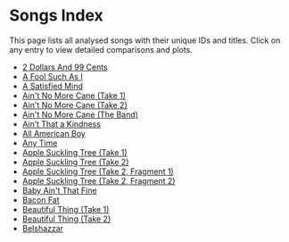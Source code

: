 # Songs Index

This page lists all analysed songs with their unique IDs and titles.
Click on any entry to view detailed comparisons and plots.

- [2 Dollars And 99 Cents](./2da9c.md)
- [A Fool Such As I](./afsai.md)
- [A Satisfied Mind](./asm.md)
- [Ain't No More Cane (Take 1)](./anmc_t1.md)
- [Ain't No More Cane (Take 2)](./anmc_t2.md)
- [Ain't No More Cane (The Band)](./anmc_t3.md)
- [Ain’t That a Kindness](./atak.md)
- [All American Boy](./aab.md)
- [Any Time](./anyt.md)
- [Apple Suckling Tree (Take 1)](./ast_t1.md)
- [Apple Suckling Tree (Take 2)](./ast_t2.md)
- [Apple Suckling Tree (Take 2, Fragment 1)](./ast_t2f1.md)
- [Apple Suckling Tree (Take 2, Fragment 2)](./ast_t2f2.md)
- [Baby Ain't That Fine](./batf.md)
- [Bacon Fat](./bacf.md)
- [Beautiful Thing (Take 1)](./beat_t1.md)
- [Beautiful Thing (Take 2)](./beat_t2.md)
- [Belshazzar](./belsh.md)
